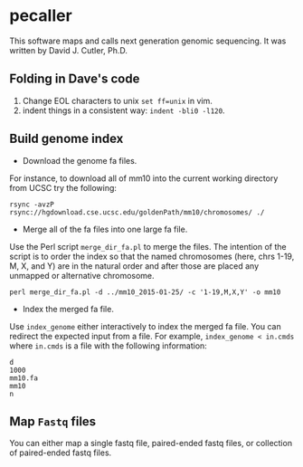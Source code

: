 # pecaller

This software maps and calls next generation genomic sequencing. It was written by David J. Cutler, Ph.D.

## Folding in Dave's code

1. Change EOL characters to unix `set ff=unix` in vim.
2. indent things in a consistent way: `indent -bli0 -l120`.

## Build genome index

* Download the genome fa files. 

For instance, to download all of mm10 into the current working directory from UCSC try the following:

	rsync -avzP rsync://hgdownload.cse.ucsc.edu/goldenPath/mm10/chromosomes/ ./

* Merge all of the fa files into one large fa file.

Use the Perl script `merge_dir_fa.pl` to merge the files. The intention of the script is to order the index so that the named chromosomes (here, chrs 1-19, M, X, and Y) are in the natural order and after those are placed any unmapped or alternative chromosome.

	perl merge_dir_fa.pl -d ../mm10_2015-01-25/ -c '1-19,M,X,Y' -o mm10

* Index the merged fa file.

Use `index_genome` either interactively to index the merged fa file. You can redirect the expected input from a file. For example, `index_genome < in.cmds` where `in.cmds` is a file with the following information:

    d
    1000
    mm10.fa
    mm10
    n

## Map `Fastq` files

You can either map a single fastq file, paired-ended fastq files, or collection of paired-ended fastq files. 

